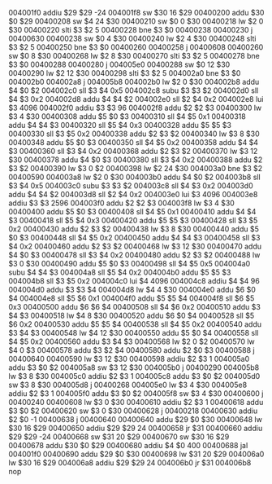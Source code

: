 004001f0 addiu $29 $29 -24
004001f8 sw $30 16 $29 
00400200 addu $30 $0 $29
00400208 sw $4 24 $30 
00400210 sw $0 0 $30 
00400218 lw $2 0 $30 
00400220 slti $3 $2 5
00400228 bne $3 $0 00400238
00400230 j 00400630
00400238 sw $0 4 $30 
00400240 lw $2 4 $30 
00400248 slti $3 $2 5
00400250 bne $3 $0 00400260
00400258 j 00400608
00400260 sw $0 8 $30 
00400268 lw $2 8 $30 
00400270 slti $3 $2 5
00400278 bne $3 $0 00400288
00400280 j 004005e0
00400288 sw $0 12 $30 
00400290 lw $2 12 $30 
00400298 slti $3 $2 5
004002a0 bne $3 $0 004002b0
004002a8 j 004005b8
004002b0 lw $2 0 $30 
004002b8 addu $4 $0 $2
004002c0 sll $3 $4 0x5
004002c8 subu $3 $3 $2
004002d0 sll $4 $3 0x2
004002d8 addu $4 $4 $2
004002e0 sll $2 $4 0x2
004002e8 lui $3 4096
004002f0 addiu $3 $3 96
004002f8 addu $2 $2 $3
00400300 lw $3 4 $30 
00400308 addu $5 $0 $3
00400310 sll $4 $5 0x1
00400318 addu $4 $4 $3
00400320 sll $5 $4 0x3
00400328 addu $5 $5 $3
00400330 sll $3 $5 0x2
00400338 addu $2 $3 $2
00400340 lw $3 8 $30 
00400348 addu $5 $0 $3
00400350 sll $4 $5 0x2
00400358 addu $4 $4 $3
00400360 sll $3 $4 0x2
00400368 addu $2 $3 $2
00400370 lw $3 12 $30 
00400378 addu $4 $0 $3
00400380 sll $3 $4 0x2
00400388 addu $2 $3 $2
00400390 lw $3 0 $2 
00400398 lw $2 24 $30 
004003a0 bne $3 $2 00400590
004003a8 lw $2 0 $30 
004003b0 addu $4 $0 $2
004003b8 sll $3 $4 0x5
004003c0 subu $3 $3 $2
004003c8 sll $4 $3 0x2
004003d0 addu $4 $4 $2
004003d8 sll $2 $4 0x2
004003e0 lui $3 4096
004003e8 addiu $3 $3 2596
004003f0 addu $2 $2 $3
004003f8 lw $3 4 $30 
00400400 addu $5 $0 $3
00400408 sll $4 $5 0x1
00400410 addu $4 $4 $3
00400418 sll $5 $4 0x3
00400420 addu $5 $5 $3
00400428 sll $3 $5 0x2
00400430 addu $2 $3 $2
00400438 lw $3 8 $30 
00400440 addu $5 $0 $3
00400448 sll $4 $5 0x2
00400450 addu $4 $4 $3
00400458 sll $3 $4 0x2
00400460 addu $2 $3 $2
00400468 lw $3 12 $30 
00400470 addu $4 $0 $3
00400478 sll $3 $4 0x2
00400480 addu $2 $3 $2
00400488 lw $3 0 $30 
00400490 addu $5 $0 $3
00400498 sll $4 $5 0x5
004004a0 subu $4 $4 $3
004004a8 sll $5 $4 0x2
004004b0 addu $5 $5 $3
004004b8 sll $3 $5 0x2
004004c0 lui $4 4096
004004c8 addiu $4 $4 96
004004d0 addu $3 $3 $4
004004d8 lw $4 4 $30 
004004e0 addu $6 $0 $4
004004e8 sll $5 $6 0x1
004004f0 addu $5 $5 $4
004004f8 sll $6 $5 0x3
00400500 addu $6 $6 $4
00400508 sll $4 $6 0x2
00400510 addu $3 $4 $3
00400518 lw $4 8 $30 
00400520 addu $6 $0 $4
00400528 sll $5 $6 0x2
00400530 addu $5 $5 $4
00400538 sll $4 $5 0x2
00400540 addu $3 $4 $3
00400548 lw $4 12 $30 
00400550 addu $5 $0 $4
00400558 sll $4 $5 0x2
00400560 addu $3 $4 $3
00400568 lw $2 0 $2 
00400570 lw $4 0 $3 
00400578 addu $3 $2 $4
00400580 addu $2 $0 $3
00400588 j 00400640
00400590 lw $3 12 $30 
00400598 addiu $2 $3 1
004005a0 addu $3 $0 $2
004005a8 sw $3 12 $30 
004005b0 j 00400290
004005b8 lw $3 8 $30 
004005c0 addiu $2 $3 1
004005c8 addu $3 $0 $2
004005d0 sw $3 8 $30 
004005d8 j 00400268
004005e0 lw $3 4 $30 
004005e8 addiu $2 $3 1
004005f0 addu $3 $0 $2
004005f8 sw $3 4 $30 
00400600 j 00400240
00400608 lw $3 0 $30 
00400610 addiu $2 $3 1
00400618 addu $3 $0 $2
00400620 sw $3 0 $30 
00400628 j 00400218
00400630 addiu $2 $0 -1
00400638 j 00400640
00400640 addu $29 $0 $30
00400648 lw $30 16 $29 
00400650 addiu $29 $29 24
00400658 jr $31
00400660 addiu $29 $29 -24
00400668 sw $31 20 $29 
00400670 sw $30 16 $29 
00400678 addu $30 $0 $29
00400680 addiu $4 $0 400
00400688 jal 004001f0
00400690 addu $29 $0 $30
00400698 lw $31 20 $29 
004006a0 lw $30 16 $29 
004006a8 addiu $29 $29 24
004006b0 jr $31
004006b8 nop 
